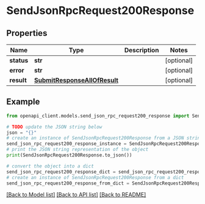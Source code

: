 # SendJsonRpcRequest200Response


## Properties

Name | Type | Description | Notes
------------ | ------------- | ------------- | -------------
**status** | **str** |  | [optional] 
**error** | **str** |  | [optional] 
**result** | [**SubmitResponseAllOfResult**](SubmitResponseAllOfResult.md) |  | [optional] 

## Example

```python
from openapi_client.models.send_json_rpc_request200_response import SendJsonRpcRequest200Response

# TODO update the JSON string below
json = "{}"
# create an instance of SendJsonRpcRequest200Response from a JSON string
send_json_rpc_request200_response_instance = SendJsonRpcRequest200Response.from_json(json)
# print the JSON string representation of the object
print(SendJsonRpcRequest200Response.to_json())

# convert the object into a dict
send_json_rpc_request200_response_dict = send_json_rpc_request200_response_instance.to_dict()
# create an instance of SendJsonRpcRequest200Response from a dict
send_json_rpc_request200_response_from_dict = SendJsonRpcRequest200Response.from_dict(send_json_rpc_request200_response_dict)
```
[[Back to Model list]](../README.md#documentation-for-models) [[Back to API list]](../README.md#documentation-for-api-endpoints) [[Back to README]](../README.md)



